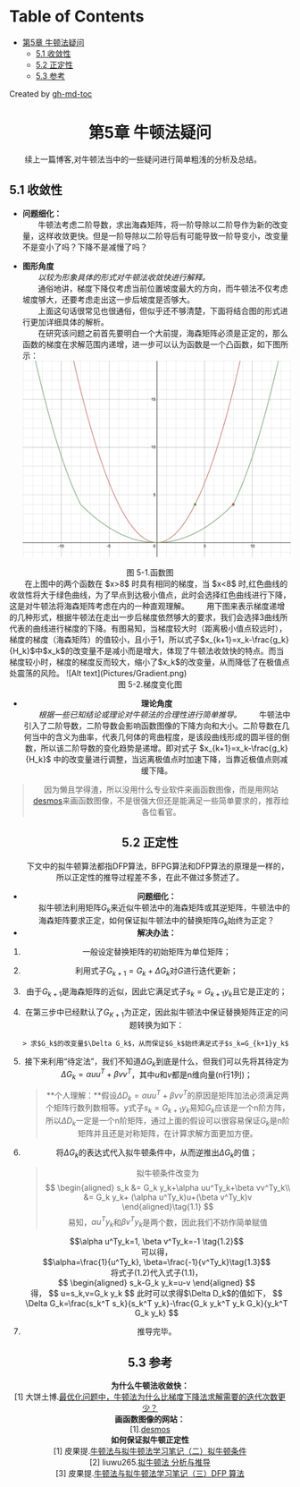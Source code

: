 Table of Contents
=================

   * [第5章 牛顿法疑问](#第5章-牛顿法疑问)
      * [5.1 收敛性](#51-收敛性)
      * [5.2 正定性](#52-Positive)
      * [5.3 参考](#53-参考)

Created by [gh-md-toc](https://github.com/ekalinin/github-markdown-toc) 
# <center><div id='第5章-牛顿法疑问'>第5章 牛顿法疑问</div></center>
&nbsp;&nbsp;&nbsp;&nbsp;&nbsp;&nbsp;&nbsp;续上一篇博客[](),对牛顿法当中的一些疑问进行简单粗浅的分析及总结。  
## <div id="51-收敛性">5.1 收敛性</div>  
+ **问题细化：**  
&nbsp;&nbsp;&nbsp;&nbsp;&nbsp;&nbsp;&nbsp;牛顿法考虑二阶导数，求出海森矩阵，将一阶导除以二阶导作为新的改变量，这样收敛更快。但是一阶导除以二阶导后有可能导致一阶导变小，改变量不是变小了吗？下降不是减慢了吗？  

+ **图形角度**  
&nbsp;&nbsp;&nbsp;&nbsp;&nbsp;&nbsp;&nbsp;*以较为形象具体的形式对牛顿法收敛快进行解释。*  
&nbsp;&nbsp;&nbsp;&nbsp;&nbsp;&nbsp;&nbsp;通俗地讲，梯度下降仅考虑当前位置坡度最大的方向，而牛顿法不仅考虑坡度够大，还要考虑走出这一步后坡度是否够大。  
&nbsp;&nbsp;&nbsp;&nbsp;&nbsp;&nbsp;&nbsp;上面这句话很常见也很通俗，但似乎还不够清楚，下面将结合图的形式进行更加详细具体的解析。  
&nbsp;&nbsp;&nbsp;&nbsp;&nbsp;&nbsp;&nbsp;在研究该问题之前首先要明白一个大前提，海森矩阵必须是正定的，那么函数的梯度在求解范围内递增，进一步可以认为函数是一个凸函数，如下图所示：  
![Alt text](Pictures/function.png)
<center>图 5-1.函数图</center>  
&nbsp;&nbsp;&nbsp;&nbsp;&nbsp;&nbsp;&nbsp;在上图中的两个函数在 $x>8$ 时具有相同的梯度，当 $x<8$ 时,红色曲线的收敛性将大于绿色曲线，为了早点到达极小值点，此时会选择红色曲线进行下降，这是对牛顿法将海森矩阵考虑在内的一种直观理解。  
&nbsp;&nbsp;&nbsp;&nbsp;&nbsp;&nbsp;&nbsp;用下图来表示梯度递增的几种形式，根据牛顿法在走出一步后梯度依然够大的要求，我们会选择3曲线所代表的曲线进行梯度的下降。有图易知，当梯度较大时（距离极小值点较远时），梯度的梯度（海森矩阵）的值较小，且小于1，所以式子$x_{k+1}=x_k-\frac{g_k}{H_k}$中$x_k$的改变量不是减小而是增大，体现了牛顿法收敛快的特点。而当梯度较小时，梯度的梯度反而较大，缩小了$x_k$的改变量，从而降低了在极值点处震荡的风险。
![Alt text](Pictures/Gradient.png)  
<center>图 5-2.梯度变化图 
 
+ **理论角度**    
&nbsp;&nbsp;&nbsp;&nbsp;&nbsp;&nbsp;&nbsp;*根据一些已知结论或理论对牛顿法的合理性进行简单推导。*
&nbsp;&nbsp;&nbsp;&nbsp;&nbsp;&nbsp;&nbsp;牛顿法中引入了二阶导数，二阶导数会影响函数图像的下降方向和大小。二阶导数在几何当中的含义为曲率，代表几何体的弯曲程度，是该段曲线形成的圆半径的倒数，所以该二阶导数的变化趋势是递增。即对式子 $x_{k+1}=x_k-\frac{g_k}{H_k}$ 中的改变量进行调整，当远离极值点时加速下降，当靠近极值点则减缓下降。

>因为懒且学得渣，所以没用什么专业软件来画函数图像，而是用网站[desmos](https://www.desmos.com/calculator)来画函数图像，不是很强大但还是能满足一些简单要求的，推荐给各位看官。

 
## <div id="52-Positive">5.2 正定性</div>  
&nbsp;&nbsp;&nbsp;&nbsp;&nbsp;&nbsp;&nbsp;下文中的拟牛顿算法都指DFP算法，BFPG算法和DFP算法的原理是一样的，所以正定性的推导过程差不多，在此不做过多赘述了。
  
+ **问题细化：**  
&nbsp;&nbsp;&nbsp;&nbsp;&nbsp;&nbsp;&nbsp;拟牛顿法利用矩阵$G_k$来近似牛顿法中的海森矩阵或其逆矩阵，牛顿法中的海森矩阵要求正定，如何保证拟牛顿法中的替换矩阵$G_k$始终为正定？
+ **解决办法：** 
 1. 一般设定替换矩阵的初始矩阵为单位矩阵；
 2. 利用式子$G_{k+1}=G_k+\Delta G_k$对$G$进行迭代更新；
 3. 由于$G_{k+1}$是海森矩阵的近似，因此它满足式子$s_k=G_{k+1}y_k$且它是正定的；
 4. 在第三步中已经默认了$G_{K+1}$为正定，因此拟牛顿法中保证替换矩阵正定的问题转换为如下：
  
		> 求$G_k$的改变量$\Delta G_k$，从而保证$G_k$始终满足式子$s_k=G_{k+1}y_k$  
		
 5. 接下来利用“待定法”，我们不知道$\Delta G_k$到底是什么，但我们可以先将其待定为$\Delta G_k=\alpha uu^T+\beta vv^T$，其中$u$和$v$都是n维向量(n行1列)；

 	   > **个人理解：**假设$\Delta D_k=\alpha uu^T+\beta vv^T$的原因是矩阵加法必须满足两个矩阵行数列数相等。y式子$s_k=G_{k+1} y_k$易知$G_k$应该是一个n阶方阵，所以$\Delta D_k$一定是一个n阶矩阵，通过上面的假设可以很容易保证$G_k$是n阶矩阵并且还是对称矩阵，在计算求解方面更加方便。  
 	   
 6. 将$\Delta G_k$的表达式代入拟牛顿条件中，从而逆推出$\Delta G_k$的值；  
 
      >拟牛顿条件改变为
      $$
      \begin{aligned}
      s_k &= G_k y_k+\alpha uu^Ty_k+\beta vv^Ty_k\\
      	   &= G_k y_k+ (\alpha u^Ty_k)u+(\beta v^Ty_k)v
      \end{aligned}\tag{1.1}
      $$
      易知，$\alpha u^Ty_k$和$\beta v^Ty_k$是两个数，因此我们不妨作简单赋值  
      <center>$$\alpha u^Ty_k=1, \beta v^Ty_k=-1 \tag{1.2}$$</center>
      可以得，  
      <center>$$\alpha=\frac{1}{u^Ty_k}, \beta=\frac{-1}{v^Ty_k}\tag{1.3}$$</center>
      将式子(1.2)代入式子(1.1)，  
      <center>$$
      \begin{aligned}  
      s_k-G_k y_k=u-v
      \end{aligned}
      $$</center>
      得，  
      $$
      u=s_k,v=G_k y_k
      $$  
      此时可以求得$\Delta D_k$的值如下，  
      $$
      \Delta G_k=\frac{s_k^T s_k}{s_k^T y_k}-\frac{G_k y_k^T  y_k G_k}{y_k^T G_k y_k}
      $$
 7. 推导完毕。          

## <div id='53-参考'>5.3 参考</div> 
**为什么牛顿法收敛快：**  
[1] 大饼土博.[最优化问题中，牛顿法为什么比梯度下降法求解需要的迭代次数更少？](https://www.zhihu.com/question/19723347)  
**画函数图像的网站：**  
[1].[desmos](https://www.desmos.com/calculator)  
**如何保证拟牛顿正定性**   
[1] 皮果提.[牛顿法与拟牛顿法学习笔记（二）拟牛顿条件](https://blog.csdn.net/itplus/article/details/21896981)  
[2] liuwu265.[拟牛顿法 分析与推导](https://www.cnblogs.com/liuwu265/p/4714396.html)  
[3] 皮果提.[牛顿法与拟牛顿法学习笔记（三）DFP 算法](https://blog.csdn.net/itplus/article/details/21896981)


